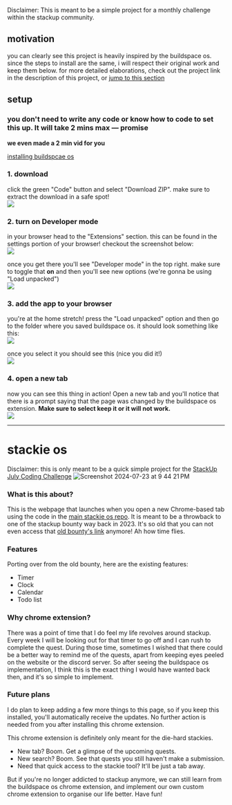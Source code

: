 Disclaimer: This is meant to be a simple project for a monthly challenge within the stackup community.

## motivation
you can clearly see this project is heavily inspired by the buildspace os. since the steps to install are the same, i will respect their original work and keep them below.
for more detailed elaborations, check out the project link in the description of this project, or [jump to this section](https://github.com/KeaneTries/stackup-os-webpage?tab=readme-ov-file#stackie-os)

## setup
### you don't need to write any code or know how to code to set this up. It will take 2 mins max — promise

**we even made a 2 min vid for you**

[installing buildspcae os](https://github.com/buildspace/buildspace-os/assets/13204620/c19da4b4-1266-4772-ba4e-0fdd795df9f4)

### 1. download
click the green "Code" button and select "Download ZIP". make sure to extract the download in a safe spot!<br>
![](https://i.imgur.com/TlzzORw.png)

### 2. turn on Developer mode
in your browser head to the "Extensions" section. this can be found in the settings portion of your browser! checkout the screenshot below:<br>
![](https://i.imgur.com/igEIfnt.png)

once you get there you'll see "Developer mode" in the top right. make sure to toggle that **on** and then you'll see new options (we're gonna be using "Load unpacked")<br>
![](https://i.imgur.com/l8GLD4b.png)

### 3. add the app to your browser
you're at the home stretch! press the "Load unpacked" option and then go to the folder where you saved buildspace os. it should look something like this:<br>
![](https://i.imgur.com/ztCAc8i.png)

once you select it you should see this (nice you did it!)<br>
![](https://i.imgur.com/VmpDMFq.png)

### 4. open a new tab
now you can see this thing in action! Open a new tab and you'll notice that there is a prompt saying that the page was changed by the buildspace os extension. **Make sure to select keep it or it will not work.**<br>
![](https://i.imgur.com/UtvBBmW.png)

-----

# stackie os 
Disclaimer: this is only meant to be a quick simple project for the [StackUp July Coding Challenge](https://hackathon.stackup.dev/web/events/49)
![Screenshot 2024-07-23 at 9 44 21 PM](https://github.com/user-attachments/assets/761afa75-a66a-4535-af0c-0f92af7e1631)

### What is this about?
This is the webpage that launches when you open a new Chrome-based tab using the code in the [main stackie os repo](https://github.com/KeaneTries/stackup-os-webpage). It is meant to be a throwback to one of the stackup bounty way back in 2023. It's so old that you can not even access that [old bounty's link](https://app.stackup.dev/bounty/planner-app-%E2%80%93-your-custom-widget) anymore! Ah how time flies.

### Features
Porting over from the old bounty, here are the existing features:  
* Timer
* Clock
* Calendar
* Todo list

### Why chrome extension?
There was a point of time that I do feel my life revolves around stackup. Every week I will be looking out for that timer to go off and I can rush to complete the quest. During those time, sometimes I wished that there could be a better way to remind me of the quests, apart from keeping eyes peeled on the website or the discord server. So after seeing the buildspace os implementation, I think this is the exact thing I would have wanted back then, and it's so simple to implement.

### Future plans
I do plan to keep adding a few more things to this page, so if you keep this installed, you'll automatically receive the updates. No further action is needed from you after installing this chrome extension. 

This chrome extension is definitely only meant for the die-hard stackies. 
* New tab? Boom. Get a glimpse of the upcoming quests.
* New search? Boom. See that quests you still haven't make a submission.
* Need that quick access to the stackie tool? It'll be just a tab away.

But if you're no longer addicted to stackup anymore, we can still learn from the buildspace os chrome extension, and implement our own custom chrome extension to organise our life better. Have fun!



